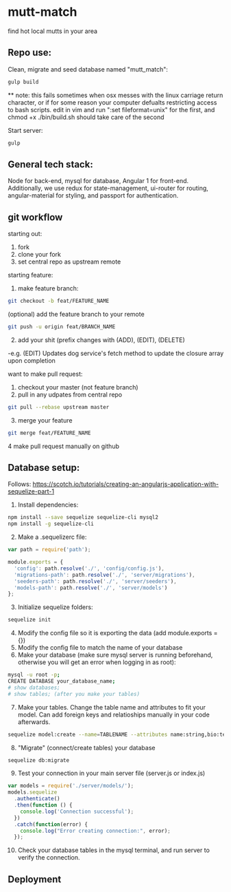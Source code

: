 # mutt-match
find hot local mutts in your area

## Repo use:
Clean, migrate and seed database named "mutt_match":
```bash
gulp build
```
** note: this fails sometimes when osx messes with the linux carriage return character, or if for some reason your computer defualts restricting access to bash scripts.  edit in vim and run ":set fileformat=unix" for the first, and chmod +x ./bin/build.sh should take care of the second

Start server:
```bash
gulp
```

## General tech stack:
Node for back-end, mysql for database, Angular 1 for front-end. 
Additionally, we use redux for state-management, ui-router for routing, angular-material for styling, and passport for authentication.

## git workflow
starting out:
1. fork
2. clone your fork
3. set central repo as upstream remote

starting feature:
1. make feature branch:
```bash
git checkout -b feat/FEATURE_NAME
```
(optional) add the feature branch to your remote
```bash
git push -u origin feat/BRANCH_NAME
```
2. add your shit (prefix changes with (ADD), (EDIT), (DELETE)

-e.g. (EDIT) Updates dog service's fetch method to update the closure array upon completion

want to make pull request:
1. checkout your master (not feature branch)
2. pull in any udpates from central repo
```bash
git pull --rebase upstream master
```
3. merge your feature
```bash
git merge feat/FEATURE_NAME
```
4 make pull request manually on github

## Database setup:
Follows: https://scotch.io/tutorials/creating-an-angularjs-application-with-sequelize-part-1
1. Install dependencies:
```bash
npm install --save sequelize sequelize-cli mysql2
npm install -g sequelize-cli
```
2. Make a .sequelizerc file:
```javascript
var path = require('path');

module.exports = {
  'config': path.resolve('./', 'config/config.js'),
  'migrations-path': path.resolve('./', 'server/migrations'),
  'seeders-path': path.resolve('./', 'server/seeders'),
  'models-path': path.resolve('./', 'server/models')
};
```
3. Initialize sequelize folders:
```bash
sequelize init
```
4. Modify the config file so it is exporting the data (add module.exports = {})
5. Modify the config file to match the name of your database
6. Make your database (make sure mysql server is running beforehand, otherwise you will get an error when logging in as root):
```bash
mysql -u root -p;
CREATE DATABASE your_database_name;
# show databases;
# show tables; (after you make your tables)
```
7. Make your tables. Change the table name and attributes to fit your model. Can add foreign keys and relatioships manually in your code afterwards.
```bash
sequelize model:create --name=TABLENAME --attributes name:string,bio:text,count:integer --underscored
```
8. "Migrate" (connect/create tables) your database
```bash
sequelize db:migrate
```
9. Test your connection in your main server file (server.js or index.js)
```javascript
var models = require('./server/models/');
models.sequelize
  .authenticate()
  .then(function () {
    console.log('Connection successful');
  })
  .catch(function(error) {
    console.log("Error creating connection:", error);
  });
  ```
  10. Check your database tables in the mysql terminal, and run server to verify the connection.

## Deployment
